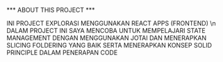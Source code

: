 *** ABOUT THIS PROJECT ***

INI PROJECT EXPLORASI MENGGUNAKAN REACT APPS (FRONTEND) \n
DALAM PROJECT INI SAYA MENCOBA UNTUK MEMPELAJARI STATE MANAGEMENT DENGAN MENGGUNAKAN JOTAI DAN MENERAPKAN SLICING FOLDERING YANG BAIK SERTA MENERAPKAN KONSEP SOLID PRINCIPLE DALAM PENERAPAN CODE
